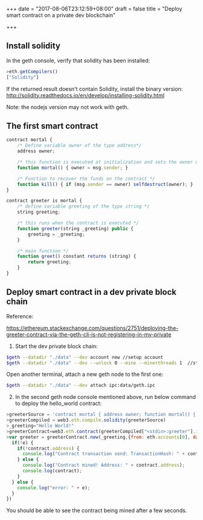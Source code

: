 +++
date = "2017-08-06T23:12:59+08:00"
draft = false
title = "Deploy smart contract on a private dev blockchain"

+++
## Install solidity
In the geth console, verify that solidity has been installed:
```javascript
>eth.getCompilers()
["Solidity"]
```
If the returned result doesn't contain Solidity, install the binary version:
http://solidity.readthedocs.io/en/develop/installing-solidity.html

Note: the nodejs version may not work with geth.

## The first smart contract
```javascript
contract mortal {
    /* Define variable owner of the type address*/
    address owner;

    /* this function is executed at initialization and sets the owner of the contract */
    function mortal() { owner = msg.sender; }

    /* Function to recover the funds on the contract */
    function kill() { if (msg.sender == owner) selfdestruct(owner); }
}

contract greeter is mortal {
    /* define variable greeting of the type string */
    string greeting;

    /* this runs when the contract is executed */
    function greeter(string _greeting) public {
        greeting = _greeting;
    }

    /* main function */
    function greet() constant returns (string) {
        return greeting;
    }
}
```

## Deploy smart contract in a dev private block chain
   Reference:

   https://ethereum.stackexchange.com/questions/2751/deploying-the-greeter-contract-via-the-geth-cli-is-not-registering-in-my-private

1. Start the dev private block chain:
```bash
$geth --datadir "./data" --dev account new //setup account
$geth --datadir "./data" --dev --unlock 0 --mine --minerthreads 1  //start miner in one window
```
Open another terminal, attach a new geth node to the first one:
```bash
$geth --datadir "./data" --dev attach ipc:data/geth.ipc
```

2. In the second geth node console mentioned above, run below command to deploy the hello_world contract:  
```javascript
>greeterSource = 'contract mortal { address owner; function mortal() { owner = msg.sender;  } function kill() { if (msg.sender == owner) suicide(owner);  }  } contract greeter is mortal { string greeting; function greeter(string _greeting) public { greeting = _greeting;  } function greet() constant returns (string) { return greeting;  }  }'
>greeterCompiled = web3.eth.compile.solidity(greeterSource)
>_greeting="Hello World!"
>greeterContract=web3.eth.contract(greeterCompiled["<stdin>:greeter"].info.abiDefinition);
>var greeter = greeterContract.new(_greeting,{from: eth.accounts[0], data: greeterCompiled["<stdin>:greeter"].code, gas: 1000000}, function(e, contract){
  if(!e) {
    if(!contract.address) {
      console.log("Contract transaction send: TransactionHash: " + contract.transactionHash + " waiting to be mined...");
    } else {
      console.log("Contract mined! Address: " + contract.address);
      console.log(contract);
    }
  } else {
    console.log("error: " + e);
  }
})
```
You should be able to see the contract being mined after a few seconds.

